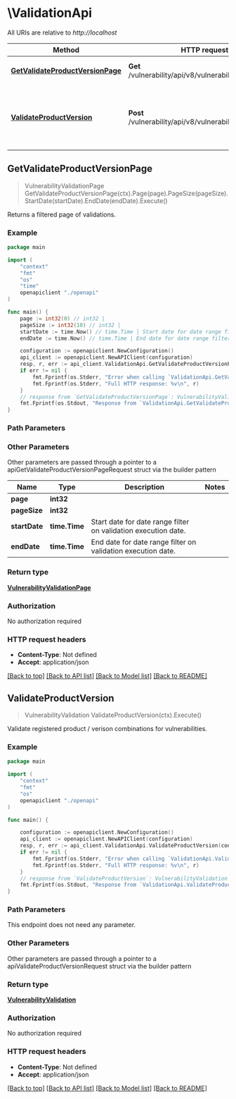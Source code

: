# \ValidationApi

All URIs are relative to *http://localhost*

Method | HTTP request | Description
------------- | ------------- | -------------
[**GetValidateProductVersionPage**](ValidationApi.md#GetValidateProductVersionPage) | **Get** /vulnerability/api/v8/vulnerabilities/validations | Returns a filtered page of validations.
[**ValidateProductVersion**](ValidationApi.md#ValidateProductVersion) | **Post** /vulnerability/api/v8/vulnerabilities/validations | Validate registered product / verison combinations for vulnerabilities.



## GetValidateProductVersionPage

> VulnerabilityValidationPage GetValidateProductVersionPage(ctx).Page(page).PageSize(pageSize).StartDate(startDate).EndDate(endDate).Execute()

Returns a filtered page of validations.

### Example

```go
package main

import (
    "context"
    "fmt"
    "os"
    "time"
    openapiclient "./openapi"
)

func main() {
    page := int32(0) // int32 | 
    pageSize := int32(10) // int32 | 
    startDate := time.Now() // time.Time | Start date for date range filter on validation execution date. (optional)
    endDate := time.Now() // time.Time | End date for date range filter on validation execution date. (optional)

    configuration := openapiclient.NewConfiguration()
    api_client := openapiclient.NewAPIClient(configuration)
    resp, r, err := api_client.ValidationApi.GetValidateProductVersionPage(context.Background()).Page(page).PageSize(pageSize).StartDate(startDate).EndDate(endDate).Execute()
    if err != nil {
        fmt.Fprintf(os.Stderr, "Error when calling `ValidationApi.GetValidateProductVersionPage``: %v\n", err)
        fmt.Fprintf(os.Stderr, "Full HTTP response: %v\n", r)
    }
    // response from `GetValidateProductVersionPage`: VulnerabilityValidationPage
    fmt.Fprintf(os.Stdout, "Response from `ValidationApi.GetValidateProductVersionPage`: %v\n", resp)
}
```

### Path Parameters



### Other Parameters

Other parameters are passed through a pointer to a apiGetValidateProductVersionPageRequest struct via the builder pattern


Name | Type | Description  | Notes
------------- | ------------- | ------------- | -------------
 **page** | **int32** |  | 
 **pageSize** | **int32** |  | 
 **startDate** | **time.Time** | Start date for date range filter on validation execution date. | 
 **endDate** | **time.Time** | End date for date range filter on validation execution date. | 

### Return type

[**VulnerabilityValidationPage**](VulnerabilityValidationPage.md)

### Authorization

No authorization required

### HTTP request headers

- **Content-Type**: Not defined
- **Accept**: application/json

[[Back to top]](#) [[Back to API list]](../README.md#documentation-for-api-endpoints)
[[Back to Model list]](../README.md#documentation-for-models)
[[Back to README]](../README.md)


## ValidateProductVersion

> VulnerabilityValidation ValidateProductVersion(ctx).Execute()

Validate registered product / verison combinations for vulnerabilities.

### Example

```go
package main

import (
    "context"
    "fmt"
    "os"
    openapiclient "./openapi"
)

func main() {

    configuration := openapiclient.NewConfiguration()
    api_client := openapiclient.NewAPIClient(configuration)
    resp, r, err := api_client.ValidationApi.ValidateProductVersion(context.Background()).Execute()
    if err != nil {
        fmt.Fprintf(os.Stderr, "Error when calling `ValidationApi.ValidateProductVersion``: %v\n", err)
        fmt.Fprintf(os.Stderr, "Full HTTP response: %v\n", r)
    }
    // response from `ValidateProductVersion`: VulnerabilityValidation
    fmt.Fprintf(os.Stdout, "Response from `ValidationApi.ValidateProductVersion`: %v\n", resp)
}
```

### Path Parameters

This endpoint does not need any parameter.

### Other Parameters

Other parameters are passed through a pointer to a apiValidateProductVersionRequest struct via the builder pattern


### Return type

[**VulnerabilityValidation**](VulnerabilityValidation.md)

### Authorization

No authorization required

### HTTP request headers

- **Content-Type**: Not defined
- **Accept**: application/json

[[Back to top]](#) [[Back to API list]](../README.md#documentation-for-api-endpoints)
[[Back to Model list]](../README.md#documentation-for-models)
[[Back to README]](../README.md)

